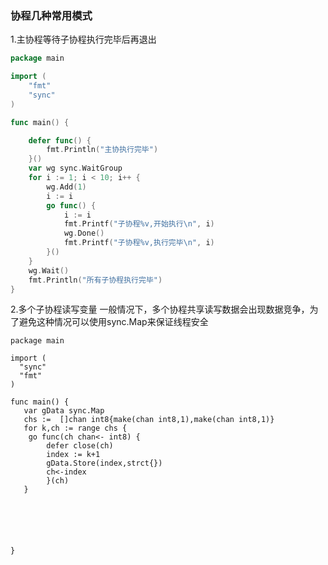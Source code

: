 ### 协程几种常用模式

1.主协程等待子协程执行完毕后再退出

``` go
package main

import (
	"fmt"
	"sync"
)

func main() {

	defer func() {
		fmt.Println("主协执行完毕")
	}()
	var wg sync.WaitGroup
	for i := 1; i < 10; i++ {
		wg.Add(1)
		i := i
		go func() {
			i := i
			fmt.Printf("子协程%v,开始执行\n", i)
			wg.Done()
			fmt.Printf("子协程%v,执行完毕\n", i)
		}()
	}
	wg.Wait()
	fmt.Println("所有子协程执行完毕")
}

```

2.多个子协程读写变量
一般情况下，多个协程共享读写数据会出现数据竞争，为了避免这种情况可以使用sync.Map来保证线程安全
```
package main

import (
  "sync"
  "fmt"
)

func main() {
   var gData sync.Map
   chs :=  []chan int8{make(chan int8,1),make(chan int8,1)}
   for k,ch := range chs {
	go func(ch chan<- int8) {
		defer close(ch)
		index := k+1
		gData.Store(index,strct{})
		ch<-index
        }(ch)
   }
   
   
   
 
 
  
}
```
